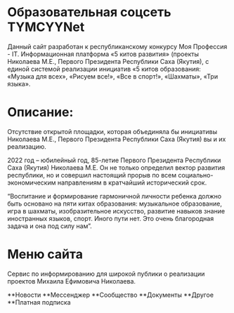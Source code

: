 # Образовательная соцсеть TYMCYYNet
Данный сайт разработан к республиканскому конкурсу Моя Профессия - IT. Информационная платформа «5 китов развития» (проекты Николаева М.Е., Первого Президента Республики Саха (Якутия), с единой системой реализации инициатив «5 китов образования: «Музыка для всех», «Рисуем все!», «Все в спорт!», «Шахматы», «Три языка».

# Описание:
Отсутствие открытой площадки, которая объединяла бы инициативы Николаева М.Е., Первого Президента Республики Саха (Якутия) вы и их реализацию.

2022 год – юбилейный год, 85-летие Первого Президента Республики Саха (Якутия) Николаева М.Е. Он не только определил вектор развития республики, но и совершил настоящий прорыв по всем социально-экономическим направлениям в кратчайший исторический срок.

“Воспитание и формирование гармоничной личности ребенка должно быть основано на пяти китах образования: музыкальное образование, игра в шахматы, изобразительное искусство, развитие навыков знание иностранных языков, спорт. Иного пути нет. Это очень благородная задача и она под силу нам”.

# Меню сайта
Сервис по информированию для широкой публики о реализации проектов Михаила Ефимовича Николаева.
 
**Новости
**Мессенджер
**Сообщество
**Документы
**Другое
**Платная подписка
